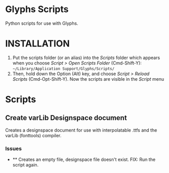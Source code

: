 # Glyphs Scripts
Python scripts for use with Glyphs.

# INSTALLATION

1. Put the scripts folder (or an alias) into the *Scripts* folder which appears when you choose *Script > Open Scripts Folder* (Cmd-Shift-Y): `~/Library/Application Support/Glyphs/Scripts/`
2. Then, hold down the Option (Alt) key, and choose *Script > Reload Scripts* (Cmd-Opt-Shift-Y). Now the scripts are visible in the *Script* menu

# Scripts

## Create varLib Designspace document

Creates a designspace document for use with interpolatable .ttfs and the varLib (fonttools) compiler.

### Issues

* ** Creates an empty file, designspace file doesn't exist. FIX: Run the script again.

